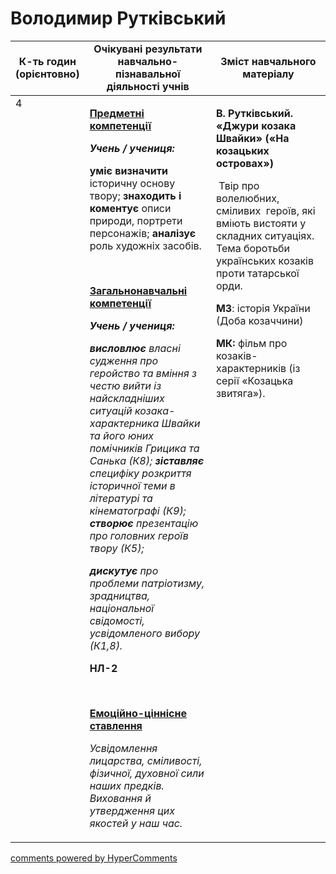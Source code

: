<div id="hypercomments_widget" class="js-hypercomments-widget invisible"></div>

# Володимир Рутківський

<table>
  <tr>
    <td width="10%" align="center"><b>К-ть годин (орієнтовно)</b></td>
    <td width="45%" align="center"><b>Очікувані результати навчально-пізнавальної діяльності учнів</b></td>
    <td width="45%" align="center"><b>Зміст навчального матеріалу</b></td>
  </tr>
<tbody>
  <tr>
<td width="10%" style="vertical-align:top !important;">4</td>
    <td width="45%" style="vertical-align:top !important;">
<p><strong><u>Предметні компетенції</u></strong></p>
<p><strong><em>Учень / учениця: </em></strong></p>
<p><strong>уміє</strong> <strong>визначити</strong> історичну основу твору; <strong>знаходить і коментує</strong> описи природи, портрети персонажів; <strong>аналізує </strong>роль художніх засобів.</p>
<p><strong><em>&nbsp;</em></strong></p>
<p><strong><u>Загальнонавчальні компетенції</u></strong></p>
<p><strong><em>Учень / учениця: </em></strong></p>
<p><strong><em>висловлює</em></strong><em> власні судження про геройство та вміння з честю вийти із найскладніших ситуацій козака-характерника Швайки та його юних помічників Грицика та Санька (К8);</em> <strong><em>зіставляє </em></strong><em>специфіку розкриття історичної теми в літературі та кінематографі (К9); <strong>створює</strong> презентацію&nbsp; про головних героїв твору (К5);</em></p>
<p><strong><em>дискутує</em></strong><em> про проблеми патріотизму, зрадництва, національної свідомості, усвідомленого вибору (К1,8).</em></p>
<p><strong>НЛ-2</strong></p>
<p><em>&nbsp;</em></p>
<p><strong><u>Емоційно-ціннісне ставлення</u></strong></p>
<p><em>Усвідомлення лицарства, сміливості, фізичної, духовної сили наших предків. Виховання й утвердження цих якостей у наш час.</em></p>
</td>
    <td width="45%" style="vertical-align:top !important;">
<p><strong>В. Рутківський. &laquo;Джури козака Швайки&raquo; (&laquo;На козацьких островах&raquo;)</strong></p>
<p>&nbsp;Твір про волелюбних, сміливих&nbsp; героїв, які вміють вистояти у складних ситуаціях. Тема боротьби українських козаків проти татарської орди.</p>
<p><strong>МЗ</strong>: історія України (Доба козаччини)</p>
<p><strong>МК:</strong> фільм про козаків-характерників (із серії &laquo;Козацька звитяга&raquo;).</p> </td>
  </tr>
</tbody>
</table>

<div class="js-hypercomments-container">
<a href="http://hypercomments.com" class="hc-link" title="comments widget">comments powered by HyperComments</a>
</div>
